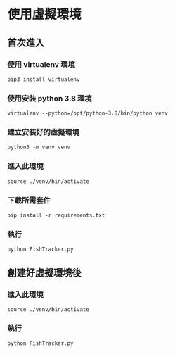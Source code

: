 # 使用虛擬環境

## 首次進入
### 使用 virtualenv 環境
```
pip3 install virtualenv
```


### 使用安裝 python 3.8 環境
```
virtualenv --python=/opt/python-3.8/bin/python venv
```

### 建立安裝好的虛擬環境
```
python3 -m venv venv
```

### 進入此環境
```
source ./venv/bin/activate
```
### 下載所需套件
```
pip install -r requirements.txt 
```
### 執行
```
python FishTracker.py
```
## 創建好虛擬環境後
### 進入此環境
```
source ./venv/bin/activate
```
### 執行
```
python FishTracker.py
```